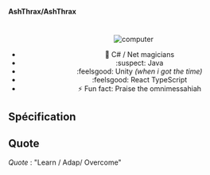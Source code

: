 **AshThrax/AshThrax** 

# 
 <div align="center">
  <img  alt="computer" src="https://media1.tenor.com/m/zw3HWomJs3YAAAAd/darktide-adeptus-mechanicus.gif"><br>

 - :metal: C# / Net magicians
 - :suspect: Java
 - :feelsgood: Unity *(when i got the time)*
 - :feelsgood: React TypeScript
 - ⚡ Fun fact: Praise the omnimessahiah
</div>

## Spécification

<div align="center">
</div>

## Quote

  *Quote* : "Learn / Adap/ Overcome"
